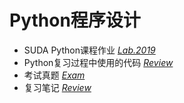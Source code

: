 # Python程序设计
+ SUDA Python课程作业 *[Lab.2019](Lab.2019/)*
+ Python复习过程中使用的代码 *[Review](Review/)*
+ 考试真题 *[Exam](Exam/)*
+ 复习笔记 *[Review](Review/)*

